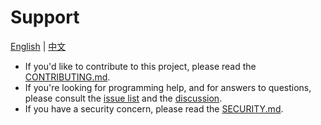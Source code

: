 # Support

[English](./SUPPORT.md) | [中文](./SUPPORT.zh.md)


- If you'd like to contribute to this project, please read the [CONTRIBUTING.md](./CONTRIBUTING.md).
- If you're looking for programming help, and for answers to questions, please consult the [issue list][] and the [discussion][].
- If you have a security concern, please read the [SECURITY.md](./SECURITY.md).

[issue list]: https://github.com/adoyle-h/.github/issues?q=is%3Aissue
[discussion]: https://github.com/adoyle-h/.github/discussions
